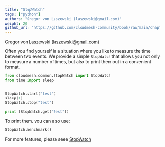 ```yaml
---
title: "StopWatch"
tags: ["python"]
authors: "Gregor von Laszewski (laszewski@gmail.com)"
weight: 20
github_url: "https://github.com/cloudmesh-community/book/raw/main/chapters/prg/python/cloudmesh/stopwatch.md"
---
```


Gregor von Laszewski (laszewski@gmail.com)



Often you find yourself in a situation where you like to measure the
time between two events. We provide a simple `StopWatch` that allows
you not only to measure a number of times, but also to print them out in
a convenient format.

``` python
from cloudmesh.common.StopWatch import StopWatch
from time import sleep


StopWatch.start("test")
sleep(1)
StopWatch.stop("test")

print (StopWatch.get("test"))
```

To print them, you can also use:

``` python
StopWatch.benchmark()
```

For more features, please seee [StopWatch](https://cloudmesh.github.io/cloudmesh-manual/api/cloudmesh.common.html?highlight=stopwatch#module-cloudmesh.common.StopWatch)